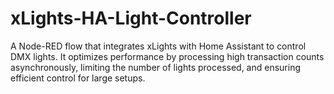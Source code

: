 # xLights-HA-Light-Controller
A Node-RED flow that integrates xLights with Home Assistant to control DMX lights. It optimizes performance by processing high transaction counts asynchronously, limiting the number of lights processed, and ensuring efficient control for large setups.
